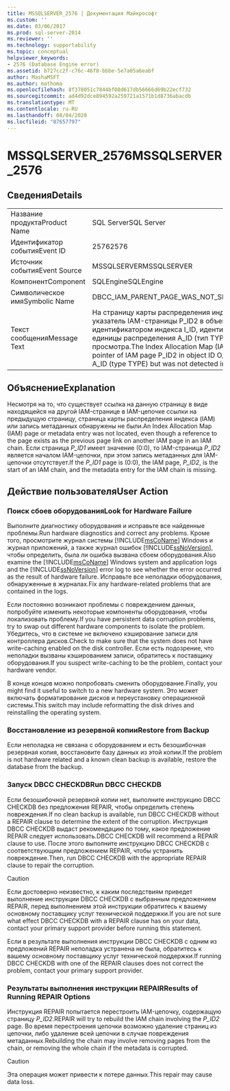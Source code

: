 ```yaml
---
title: MSSQLSERVER_2576 | Документация Майкрософт
ms.custom: ''
ms.date: 03/06/2017
ms.prod: sql-server-2014
ms.reviewer: ''
ms.technology: supportability
ms.topic: conceptual
helpviewer_keywords:
- 2576 (Database Engine error)
ms.assetid: b727cc2f-c76c-46f8-bbbe-5e7a05a6eabf
author: MashaMSFT
ms.author: mathoma
ms.openlocfilehash: 8f378051c7844bf08d617db56666d69b22ecf732
ms.sourcegitcommit: ad4d92dce894592a259721a1571b1d8736abacdb
ms.translationtype: MT
ms.contentlocale: ru-RU
ms.lasthandoff: 08/04/2020
ms.locfileid: "87657797"
---
```

# <a name="mssqlserver_2576"></a><span data-ttu-id="9ca2a-102">MSSQLSERVER_2576</span><span class="sxs-lookup"><span data-stu-id="9ca2a-102">MSSQLSERVER_2576</span></span>
    
## <a name="details"></a><span data-ttu-id="9ca2a-103">Сведения</span><span class="sxs-lookup"><span data-stu-id="9ca2a-103">Details</span></span>  
  
|||  
|-|-|  
|<span data-ttu-id="9ca2a-104">Название продукта</span><span class="sxs-lookup"><span data-stu-id="9ca2a-104">Product Name</span></span>|<span data-ttu-id="9ca2a-105">SQL Server</span><span class="sxs-lookup"><span data-stu-id="9ca2a-105">SQL Server</span></span>|  
|<span data-ttu-id="9ca2a-106">Идентификатор события</span><span class="sxs-lookup"><span data-stu-id="9ca2a-106">Event ID</span></span>|<span data-ttu-id="9ca2a-107">2576</span><span class="sxs-lookup"><span data-stu-id="9ca2a-107">2576</span></span>|  
|<span data-ttu-id="9ca2a-108">Источник события</span><span class="sxs-lookup"><span data-stu-id="9ca2a-108">Event Source</span></span>|<span data-ttu-id="9ca2a-109">MSSQLSERVER</span><span class="sxs-lookup"><span data-stu-id="9ca2a-109">MSSQLSERVER</span></span>|  
|<span data-ttu-id="9ca2a-110">Компонент</span><span class="sxs-lookup"><span data-stu-id="9ca2a-110">Component</span></span>|<span data-ttu-id="9ca2a-111">SQLEngine</span><span class="sxs-lookup"><span data-stu-id="9ca2a-111">SQLEngine</span></span>|  
|<span data-ttu-id="9ca2a-112">Символическое имя</span><span class="sxs-lookup"><span data-stu-id="9ca2a-112">Symbolic Name</span></span>|<span data-ttu-id="9ca2a-113">DBCC_IAM_PARENT_PAGE_WAS_NOT_SEEN</span><span class="sxs-lookup"><span data-stu-id="9ca2a-113">DBCC_IAM_PARENT_PAGE_WAS_NOT_SEEN</span></span>|  
|<span data-ttu-id="9ca2a-114">Текст сообщения</span><span class="sxs-lookup"><span data-stu-id="9ca2a-114">Message Text</span></span>|<span data-ttu-id="9ca2a-115">На страницу карты распределения индекса (IAM) P_ID1 указывает предыдущий указатель IAM-страницы P_ID2 в объекте с идентификатором O_ID, идентификатором индекса I_ID, идентификатором секции PN_ID, идентификатором единицы распределения A_ID (тип TYPE), но это не было обнаружено в ходе просмотра.</span><span class="sxs-lookup"><span data-stu-id="9ca2a-115">The Index Allocation Map (IAM) page P_ID1 is pointed to by the previous pointer of IAM page P_ID2 in object ID O_ID, index ID I_ID, partition ID PN_ID, alloc unit ID A_ID (type TYPE) but was not detected in the scan.</span></span>|  
  
## <a name="explanation"></a><span data-ttu-id="9ca2a-116">Объяснение</span><span class="sxs-lookup"><span data-stu-id="9ca2a-116">Explanation</span></span>  
 <span data-ttu-id="9ca2a-117">Несмотря на то, что существует ссылка на данную страницу в виде находящейся на другой IAM-странице в IAM-цепочке ссылки на предыдущую страницу, страница карты распределения индекса (IAM) или запись метаданных обнаружены не были.</span><span class="sxs-lookup"><span data-stu-id="9ca2a-117">An Index Allocation Map (IAM) page or metadata entry was not located, even though a reference to the page exists as the previous page link on another IAM page in an IAM chain.</span></span> <span data-ttu-id="9ca2a-118">Если страница *P_ID1* имеет значение (0:0), то IAM-страница *P_ID2* является началом IAM-цепочки, при этом запись метаданных для IAM-цепочки отсутствует.</span><span class="sxs-lookup"><span data-stu-id="9ca2a-118">If the *P_ID1* page is (0:0), the IAM page, *P_ID2*, is the start of an IAM chain, and the metadata entry for the IAM chain is missing.</span></span>  
  
## <a name="user-action"></a><span data-ttu-id="9ca2a-119">Действие пользователя</span><span class="sxs-lookup"><span data-stu-id="9ca2a-119">User Action</span></span>  
  
### <a name="look-for-hardware-failure"></a><span data-ttu-id="9ca2a-120">Поиск сбоев оборудования</span><span class="sxs-lookup"><span data-stu-id="9ca2a-120">Look for Hardware Failure</span></span>  
 <span data-ttu-id="9ca2a-121">Выполните диагностику оборудования и исправьте все найденные проблемы.</span><span class="sxs-lookup"><span data-stu-id="9ca2a-121">Run hardware diagnostics and correct any problems.</span></span> <span data-ttu-id="9ca2a-122">Кроме того, просмотрите журнал системы [!INCLUDE[msCoName](../../includes/msconame-md.md)] Windows и журнал приложений, а также журнал ошибок [!INCLUDE[ssNoVersion](../../includes/ssnoversion-md.md)], чтобы определить, была ли ошибка вызвана сбоем оборудования.</span><span class="sxs-lookup"><span data-stu-id="9ca2a-122">Also examine the [!INCLUDE[msCoName](../../includes/msconame-md.md)] Windows system and application logs and the [!INCLUDE[ssNoVersion](../../includes/ssnoversion-md.md)] error log to see whether the error occurred as the result of hardware failure.</span></span> <span data-ttu-id="9ca2a-123">Исправьте все неполадки оборудования, обнаруженные в журналах.</span><span class="sxs-lookup"><span data-stu-id="9ca2a-123">Fix any hardware-related problems that are contained in the logs.</span></span>  
  
 <span data-ttu-id="9ca2a-124">Если постоянно возникают проблемы с повреждением данных, попробуйте изменить некоторые компоненты оборудования, чтобы локализовать проблему.</span><span class="sxs-lookup"><span data-stu-id="9ca2a-124">If you have persistent data corruption problems, try to swap out different hardware components to isolate the problem.</span></span> <span data-ttu-id="9ca2a-125">Убедитесь, что в системе не включено кэширование записи для контроллера дисков.</span><span class="sxs-lookup"><span data-stu-id="9ca2a-125">Check to make sure that the system does not have write-caching enabled on the disk controller.</span></span> <span data-ttu-id="9ca2a-126">Если есть подозрение, что неполадки вызваны кэшированием записи, обратитесь к поставщику оборудования.</span><span class="sxs-lookup"><span data-stu-id="9ca2a-126">If you suspect write-caching to be the problem, contact your hardware vendor.</span></span>  
  
 <span data-ttu-id="9ca2a-127">В конце концов можно попробовать сменить оборудование.</span><span class="sxs-lookup"><span data-stu-id="9ca2a-127">Finally, you might find it useful to switch to a new hardware system.</span></span> <span data-ttu-id="9ca2a-128">Это может включать форматирование дисков и переустановку операционной системы.</span><span class="sxs-lookup"><span data-stu-id="9ca2a-128">This switch may include reformatting the disk drives and reinstalling the operating system.</span></span>  
  
### <a name="restore-from-backup"></a><span data-ttu-id="9ca2a-129">Восстановление из резервной копии</span><span class="sxs-lookup"><span data-stu-id="9ca2a-129">Restore from Backup</span></span>  
 <span data-ttu-id="9ca2a-130">Если неполадка не связана с оборудованием и есть безошибочная резервная копия, восстановите базу данных из этой копии.</span><span class="sxs-lookup"><span data-stu-id="9ca2a-130">If the problem is not hardware related and a known clean backup is available, restore the database from the backup.</span></span>  
  
### <a name="run-dbcc-checkdb"></a><span data-ttu-id="9ca2a-131">Запуск DBCC CHECKDB</span><span class="sxs-lookup"><span data-stu-id="9ca2a-131">Run DBCC CHECKDB</span></span>  
 <span data-ttu-id="9ca2a-132">Если безошибочной резервной копии нет, выполните инструкцию DBCC CHECKDB без предложения REPAIR, чтобы определить степень повреждения.</span><span class="sxs-lookup"><span data-stu-id="9ca2a-132">If no clean backup is available, run DBCC CHECKDB without a REPAIR clause to determine the extent of the corruption.</span></span> <span data-ttu-id="9ca2a-133">Инструкция DBCC CHECKDB выдаст рекомендацию по тому, какое предложение REPAIR следует использовать.</span><span class="sxs-lookup"><span data-stu-id="9ca2a-133">DBCC CHECKDB will recommend a REPAIR clause to use.</span></span> <span data-ttu-id="9ca2a-134">После этого выполните инструкцию DBCC CHECKDB с соответствующим предложением REPAIR, чтобы устранить повреждение.</span><span class="sxs-lookup"><span data-stu-id="9ca2a-134">Then, run DBCC CHECKDB with the appropriate REPAIR clause to repair the corruption.</span></span>  
  
> [!CAUTION]  
>  <span data-ttu-id="9ca2a-135">Если достоверно неизвестно, к каким последствиям приведет выполнение инструкции DBCC CHECKDB с выбранным предложением REPAIR, перед выполнением этой инструкции обратитесь к вашему основному поставщику услуг технической поддержки.</span><span class="sxs-lookup"><span data-stu-id="9ca2a-135">If you are not sure what effect DBCC CHECKDB with a REPAIR clause has on your data, contact your primary support provider before running this statement.</span></span>  
  
 <span data-ttu-id="9ca2a-136">Если в результате выполнения инструкции DBCC CHECKDB с одним из предложений REPAIR неполадка устранена не была, обратитесь к вашему основному поставщику услуг технической поддержки.</span><span class="sxs-lookup"><span data-stu-id="9ca2a-136">If running DBCC CHECKDB with one of the REPAIR clauses does not correct the problem, contact your primary support provider.</span></span>  
  
### <a name="results-of-running-repair-options"></a><span data-ttu-id="9ca2a-137">Результаты выполнения инструкции REPAIR</span><span class="sxs-lookup"><span data-stu-id="9ca2a-137">Results of Running REPAIR Options</span></span>  
 <span data-ttu-id="9ca2a-138">Инструкция REPAIR попытается перестроить IAM-цепочку, содержащую страницу *P_ID2*.</span><span class="sxs-lookup"><span data-stu-id="9ca2a-138">REPAIR will try to rebuild the IAM chain involving the *P_ID2* page.</span></span> <span data-ttu-id="9ca2a-139">Во время перестроения цепочки возможно удаление страниц из цепочки, либо удаление всей цепочки в случае повреждения метаданных.</span><span class="sxs-lookup"><span data-stu-id="9ca2a-139">Rebuilding the chain may involve removing pages from the chain, or removing the whole chain if the metadata is corrupted.</span></span>  
  
> [!CAUTION]  
>  <span data-ttu-id="9ca2a-140">Эта операция может привести к потере данных.</span><span class="sxs-lookup"><span data-stu-id="9ca2a-140">This repair may cause data loss.</span></span>  
  
  
